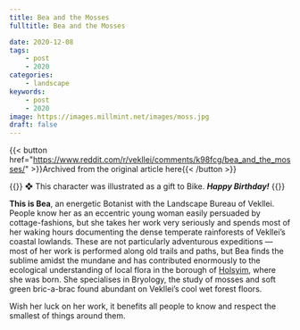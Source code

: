 ```yaml
---
title: Bea and the Mosses
fulltitle: Bea and the Mosses

date: 2020-12-08
tags:
    - post
    - 2020
categories:
    - landscape
keywords:
    - post
    - 2020
image: https://images.millmint.net/images/moss.jpg
draft: false
---
```


{{< button href="https://www.reddit.com/r/vekllei/comments/k98fcg/bea_and_the_mosses/" >}}Archived from the original article here{{< /button >}}

{{<hint>}}
❖ This character was illustrated as a gift to Bike. ***Happy Birthday!***
{{</hint>}}

**This is Bea**, an energetic Botanist with the Landscape Bureau of Vekllei. People know her as an eccentric young woman easily persuaded by cottage-fashions, but she takes her work very seriously and spends most of her waking hours documenting the dense temperate rainforests of Vekllei’s coastal lowlands. These are not particularly adventurous expeditions — most of her work is performed along old trails and paths, but Bea finds the sublime amidst the mundane and has contributed enormously to the ecological understanding of local flora in the borough of [Holsyim](/utopia/vekllei/landscape/boroughs/holsyim), where she was born. She specialises in Bryology, the study of mosses and soft green bric-a-brac found abundant on Vekllei’s cool wet forest floors.

Wish her luck on her work, it benefits all people to know and respect the smallest of things around them.
